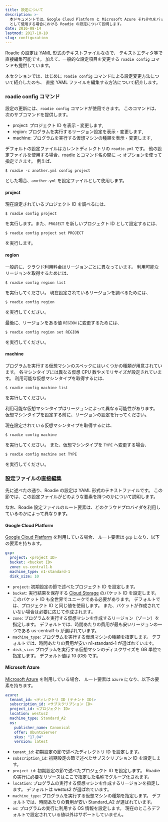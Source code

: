 ```yaml
---
title: 設定について
description: >-
  本ドキュメントでは、Google Cloud Platform と Microsoft Azure それぞれをバックエンド
  として使用する場合における Roadie の設定について説明します。
date: 2016-08-14
lastmod: 2017-10-10
slug: configuration
---
```

Roadie の設定は [YAML](https://ja.wikipedia.org/wiki/YAML) 形式のテキストファイルなので、
テキストエディタ等で直接編集可能です。
加えて、一般的な設定項目を変更する `roadie config` コマンドも提供しています。

本セクションでは、はじめに `roadie config` コマンドによる設定変更方法について紹介したのち、
直接 YAML ファイルを編集する方法について紹介します。

### roadie config コマンド
設定の更新には、`roadie config` コマンドが使用できます。
このコマンドは、次のサブコマンドを提供します。

- project: プロジェクト ID を表示・変更します,
- region: プログラムを実行するリージョン設定を表示・変更します,
- machine: プログラムを実行する仮想マシンの種類を表示・変更します,

デフォルトの設定ファイルはカレントディレクトリの `roadie.yml` です。
他の設定ファイルを使用する場合、roadie とコマンド名の間に `-c` オプションを使って指定できます。
例えば、

```shell
$ roadie -c another.yml config project
```

とした場合、`another.yml` を設定ファイルとして使用します。


#### project
現在設定されているプロジェクト ID を調べるには、

```shell
$ roadie config project
```

を実行します。また、`PROJECT` を新しいプロジェクト ID として設定するには、

```shell
$ roadie config project set PROJECT
```

を実行します。


#### region
一般的に、クラウド利用料金はリージョンごとに異なっています。
利用可能なリージョンを取得するためには、

```shell
$ roadie config region list
```

を実行してください。
現在設定されているリージョンを調べるためには、

```shell
$ roadie config region
```

を実行してください。

最後に、リージョンをある値 `REGION` に変更するためには、

```shell
$ roadie config region set REGION
```

を実行してください。

#### machine
プログラムを実行する仮想マシンのスペックにはいくつかの種類が用意されています。
各マシンタイプには異なる仮想 CPU 数やメモリサイズが設定されています。
利用可能な仮想マシンタイプを取得するには、

```shell
$ roadie config machine list
```

を実行してください。

利用可能な仮想マシンタイプはリージョンによって異なる可能性があります。
仮想マシンタイプを設定する前に、リージョンの設定を行ってください。

現在設定されている仮想マシンタイプを取得するには、

```shell
$ roadie config machine
```

を実行してください。
また、仮想マシンタイプを `TYPE` へ変更する場合、

```shell
$ roadie config machine set TYPE
```

を実行してください。

### 設定ファイルの直接編集
先に述べたの通り、Roadie の設定は YAML 形式のテキストファイルです。
この節では、この設定ファイルがどのような要素を持つのかについて説明します。

なお、Roadie 設定ファイルのルート要素は、どのクラウドプロバイダを利用しているのかによって異なります。

#### Google Cloud Platform
[Google Cloud Platform](https://cloud.google.com/) を利用している場合、
ルート要素は `gcp` になり、以下の要素を持ちます。

```yaml
gcp:
  project: <project ID>
  bucket: <bucket ID>
  zone: us-central1-b
  machine_type: n1-standard-1
  disk_size: 10
```

- `project`: 初期設定の節で述べたプロジェクト ID を設定します。
- `bucket`: 実行結果を保存する [Cloud Storage](https://cloud.google.com/storage/)
  のバケット ID を設定します。
  このバケット ID も全世界でユニークである必要があります。
  デフォルトでは、プロジェクト ID と同じ値を使用します。
  また、バケットが作成されていない場合は必要に応じて作成されます。
- `zone`: プログラムを実行する仮想マシンを作成するリージョン（ゾーン）を指定します。
  デフォルトでは、時間あたりの費用が最も安いリージョンの一つである us-central1-b が選ばれています。
- `machine_type`: プログラムを実行する仮想マシンの種類を指定します。
  デフォルトでは、時間あたりの費用が安い n1-standard-1 が選ばれています。
- `disk_size`: プログラムを実行する仮想マシンのディスクサイズを GB 単位で指定します。
  デフォルト値は 10 (GB) です。

#### Microsoft Azure
[Microsoft Azure](https://azure.microsoft.com/) を利用している場合、
ルート要素は `azure` になり、以下の要素を持ちます。

```yaml
azure:
  tenant_id: <ディレクトリ ID (テナント ID)>
  subscription_id: <サブスクリプション ID>
  project_id: <プロジェクト ID>
  location: westus2
  machine_type: Standard_A2
  os:
    publisher_name: Canonical
    offer: UbuntuServer
    skus: "17.04"
    version: latest
```

- `tenant_id`: 初期設定の節で述べたディレクトリ ID を設定します。
- `subscription_id`: 初期設定の節で述べたサブスクリプション ID を設定します。
- `project_id`: 初期設定の節で述べたプロジェクト ID を設定します。
  Roadie の実行に必要なリソースはここで指定した名称でグループ化されます。
- `location`: プログラムの実行する仮想マシンを作成するリージョンを指定します。
  デフォルトは westus2 が選ばれています。
- `machine_type`: プログラムを実行する仮想マシンの種類を指定します。
  デフォルトでは、時間あたりの費用が安い Standard_A2 が選ばれています。
- `os`: プログラムの実行に利用する OS 情報を設定します。
  現在のところデフォルトで設定されている値以外はサポートしていません。
